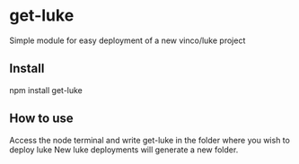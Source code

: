 # get-luke
Simple module for easy deployment of a new vinco/luke project

## Install
npm install get-luke

## How to use
Access the node terminal and write get-luke in the folder where you wish to deploy luke
New luke deployments will generate a new folder.